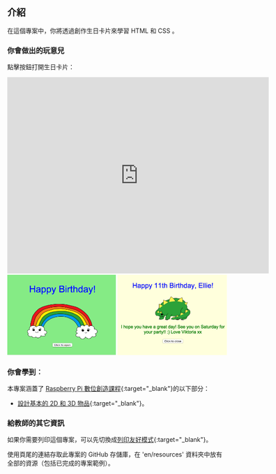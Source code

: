 ## 介紹

在這個專案中，你將透過創作生日卡片來學習 HTML 和 CSS 。

### 你會做出的玩意兒

點擊按鈕打開生日卡片：

<div class="trinket">
  <iframe src="https://trinket.io/embed/html/c3d52cf65c?outputOnly=true&start=result" width="600" height="450" frameborder="0" marginwidth="0" marginheight="0" allowfullscreen>
  </iframe>
  <img src="images/birthday-final.png">
</div>

### 你會學到︰

本專案涵蓋了 [Raspberry Pi 數位創造課程](http://rpf.io/curriculum){:target="_blank"}的以下部分：

+ [設計基本的 2D 和 3D 物品](https://www.raspberrypi.org/curriculum/design/creator){:target="_blank"}。

### 給教師的其它資訊

如果你需要列印這個專案，可以先切換成[列印友好模式](https://projects.raspberrypi.org/en/projects/happy-birthday/print){:target="_blank"}。

使用頁尾的連結存取此專案的 GitHub 存儲庫，在 'en/resources' 資料夾中放有全部的資源（包括已完成的專案範例）。